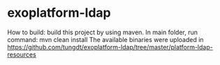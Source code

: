 exoplatform-ldap
================
How to build: build this project by using maven. In main folder, run command: mvn clean install
The available binaries were uploaded in https://github.com/tungdt/exoplatform-ldap/tree/master/platform-ldap-resources
